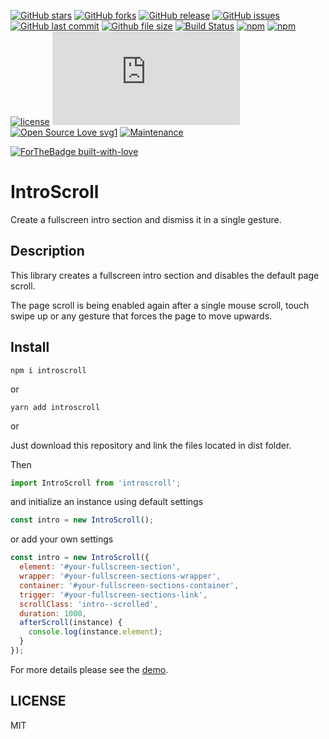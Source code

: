 [![GitHub stars](https://img.shields.io/github/stars/scriptex/IntroScroll.svg?style=social&label=Stars)](https://github.com/scriptex/IntroScroll)
[![GitHub forks](https://img.shields.io/github/forks/scriptex/IntroScroll.svg?style=social&label=Fork)](https://github.com/scriptex/IntroScroll/network#fork-destination-box)
[![GitHub release](https://img.shields.io/github/release/scriptex/IntroScroll.svg)](https://github.com/scriptex/IntroScroll/releases/latest)
[![GitHub issues](https://img.shields.io/github/issues/scriptex/IntroScroll.svg)](https://github.com/scriptex/IntroScroll/issues)
[![GitHub last commit](https://img.shields.io/github/last-commit/scriptex/IntroScroll.svg)](https://github.com/scriptex/IntroScroll/commits/master)
[![Github file size](https://img.shields.io/github/size/scriptex/IntroScroll/dist/introscroll.min.js.svg)](https://github.com/scriptex/IntroScroll)
[![Build Status](https://travis-ci.org/scriptex/IntroScroll.svg?branch=master)](https://travis-ci.org/scriptex/IntroScroll)
[![npm](https://img.shields.io/npm/dt/introscroll.svg)](https://www.npmjs.com/package/introscroll)
[![npm](https://img.shields.io/npm/v/introscroll.svg)](https://www.npmjs.com/package/introscroll)
[![license](https://img.shields.io/github/license/scriptex/IntroScroll.svg)](https://github.com/scriptex/IntroScroll)
[![Analytics](https://ga-beacon.appspot.com/UA-83446952-1/github.com/scriptex/IntroScroll/README.md)](https://github.com/scriptex/IntroScroll/)
[![Open Source Love svg1](https://badges.frapsoft.com/os/v1/open-source.svg?v=103)](https://github.com/scriptex/IntroScroll/)
[![Maintenance](https://img.shields.io/badge/Maintained%3F-yes-green.svg)](https://github.com/scriptex/IntroScroll/graphs/commit-activity)

[![ForTheBadge built-with-love](http://ForTheBadge.com/images/badges/built-with-love.svg)](https://github.com/scriptex/)

# IntroScroll

Create a fullscreen intro section and dismiss it in a single gesture.

## Description

This library creates a fullscreen intro section and disables the default page scroll.

The page scroll is being enabled again after a single mouse scroll, touch swipe up or any gesture that forces the page to move upwards.

## Install

```console
npm i introscroll
```

or

```console
yarn add introscroll
```

or

Just download this repository and link the files located in dist folder.

Then

```javascript
import IntroScroll from 'introscroll';
```

and initialize an instance using default settings

```javascript
const intro = new IntroScroll();
```

or add your own settings

```javascript
const intro = new IntroScroll({
  element: '#your-fullscreen-section',
  wrapper: '#your-fullscreen-sections-wrapper',
  container: '#your-fullscreen-sections-container',
  trigger: '#your-fullscreen-sections-link',
  scrollClass: 'intro--scrolled',
  duration: 1000,
  afterScroll(instance) {
    console.log(instance.element);
  }
});
```

For more details please see the [demo](https://github.com/scriptex/IntroScroll/blob/master/demo/index.html).

## LICENSE

MIT
